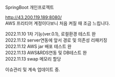 SpringBoot 개인프로젝트

http://43.200.119.189:8080/ <br>
AWS 프리티어 계정이다보니 처음 켜질 때 조금 느립니다.

2022.11.10  1차 기능(ver.0.1), 로컬환경 테스트 완<br>
2022.11.12  server연동에 앞서 경로 및 의존성 리패키징<br>
2022.11.12  AWS jar 배포 테스트 완<br>
2022.11.13  AWS&RDS연동 및 DB테스트 완<br>
2022.11.13  swap 메모리 할당 <br>

이슈관리 및 계속 업데이트 중.
